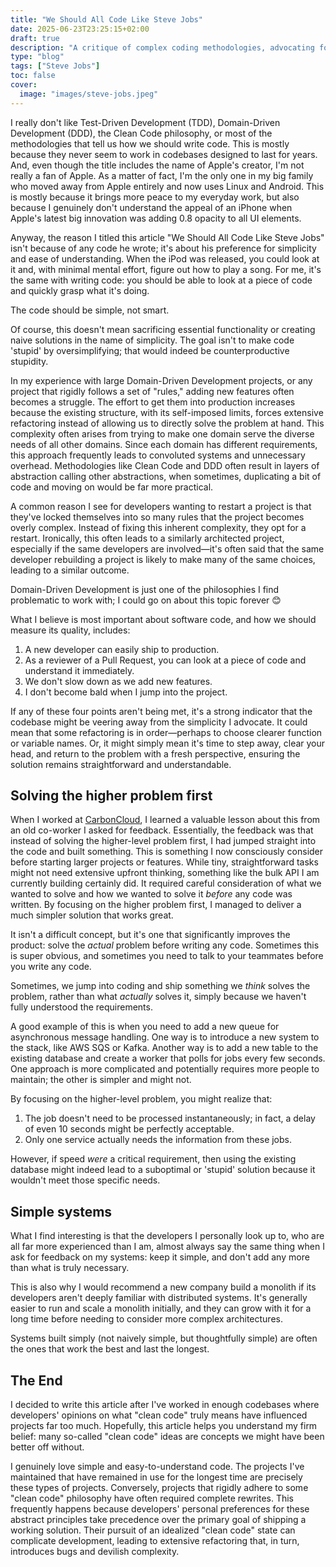 ```yaml
---
title: "We Should All Code Like Steve Jobs"
date: 2025-06-23T23:25:15+02:00
draft: true
description: "A critique of complex coding methodologies, advocating for Steve Jobs-inspired simplicity in software development to create understandable and maintainable code."
type: "blog"
tags: ["Steve Jobs"]
toc: false
cover:
  image: "images/steve-jobs.jpeg"
---
```

I really don't like Test-Driven Development (TDD), Domain-Driven Development (DDD), the Clean Code philosophy, or most of the methodologies that tell us how we should write code. This is mostly because they never seem to work in codebases designed to last for years. And, even though the title includes the name of Apple's creator, I'm not really a fan of Apple. As a matter of fact, I'm the only one in my big family who moved away from Apple entirely and now uses Linux and Android. This is mostly because it brings more peace to my everyday work, but also because I genuinely don't understand the appeal of an iPhone when Apple's latest big innovation was adding 0.8 opacity to all UI elements.

Anyway, the reason I titled this article "We Should All Code Like Steve Jobs" isn't because of any code he wrote; it's about his preference for simplicity and ease of understanding. When the iPod was released, you could look at it and, with minimal mental effort, figure out how to play a song. For me, it's the same with writing code: you should be able to look at a piece of code and quickly grasp what it's doing.

The code should be simple, not smart.

Of course, this doesn't mean sacrificing essential functionality or creating naive solutions in the name of simplicity. The goal isn't to make code 'stupid' by oversimplifying; that would indeed be counterproductive stupidity.

In my experience with large Domain-Driven Development projects, or any project that rigidly follows a set of "rules," adding new features often becomes a struggle. The effort to get them into production increases because the existing structure, with its self-imposed limits, forces extensive refactoring instead of allowing us to directly solve the problem at hand. This complexity often arises from trying to make one domain serve the diverse needs of all other domains. Since each domain has different requirements, this approach frequently leads to convoluted systems and unnecessary overhead. Methodologies like Clean Code and DDD often result in layers of abstraction calling other abstractions, when sometimes, duplicating a bit of code and moving on would be far more practical.

A common reason I see for developers wanting to restart a project is that they've locked themselves into so many rules that the project becomes overly complex. Instead of fixing this inherent complexity, they opt for a restart. Ironically, this often leads to a similarly architected project, especially if the same developers are involved—it's often said that the same developer rebuilding a project is likely to make many of the same choices, leading to a similar outcome.

Domain-Driven Development is just one of the philosophies I find problematic to work with; I could go on about this topic forever 😊

What I believe is most important about software code, and how we should measure its quality, includes:
1. A new developer can easily ship to production.
2. As a reviewer of a Pull Request, you can look at a piece of code and understand it immediately.
3. We don't slow down as we add new features.
4. I don't become bald when I jump into the project.

If any of these four points aren't being met, it's a strong indicator that the codebase might be veering away from the simplicity I advocate. It could mean that some refactoring is in order—perhaps to choose clearer function or variable names. Or, it might simply mean it's time to step away, clear your head, and return to the problem with a fresh perspective, ensuring the solution remains straightforward and understandable.

## Solving the higher problem first
When I worked at [CarbonCloud](https://carboncloud.com/), I learned a valuable lesson about this from an old co-worker I asked for feedback. Essentially, the feedback was that instead of solving the higher-level problem first, I had jumped straight into the code and built something. This is something I now consciously consider before starting larger projects or features. While tiny, straightforward tasks might not need extensive upfront thinking, something like the bulk API I am currently building certainly did. It required careful consideration of what we wanted to solve and how we wanted to solve it *before* any code was written. By focusing on the higher problem first, I managed to deliver a much simpler solution that works great.

It isn't a difficult concept, but it's one that significantly improves the product: solve the *actual* problem before writing any code. Sometimes this is super obvious, and sometimes you need to talk to your teammates before you write any code.

Sometimes, we jump into coding and ship something we *think* solves the problem, rather than what *actually* solves it, simply because we haven't fully understood the requirements.

A good example of this is when you need to add a new queue for asynchronous message handling. One way is to introduce a new system to the stack, like AWS SQS or Kafka. Another way is to add a new table to the existing database and create a worker that polls for jobs every few seconds. One approach is more complicated and potentially requires more people to maintain; the other is simpler and might not.

By focusing on the higher-level problem, you might realize that:
1. The job doesn't need to be processed instantaneously; in fact, a delay of even 10 seconds might be perfectly acceptable.
2. Only one service actually needs the information from these jobs.

However, if speed *were* a critical requirement, then using the existing database might indeed lead to a suboptimal or 'stupid' solution because it wouldn't meet those specific needs.

## Simple systems
What I find interesting is that the developers I personally look up to, who are all far more experienced than I am, almost always say the same thing when I ask for feedback on my systems: keep it simple, and don't add any more than what is truly necessary.

This is also why I would recommend a new company build a monolith if its developers aren't deeply familiar with distributed systems. It's generally easier to run and scale a monolith initially, and they can grow with it for a long time before needing to consider more complex architectures.

Systems built simply (not naively simple, but thoughtfully simple) are often the ones that work the best and last the longest.

## The End

I decided to write this article after I've worked in enough codebases where developers' opinions on what "clean code" truly means have influenced projects far too much. Hopefully, this article helps you understand my firm belief: many so-called "clean code" ideas are concepts we might have been better off without.

I genuinely love simple and easy-to-understand code. The projects I've maintained that have remained in use for the longest time are precisely these types of projects. Conversely, projects that rigidly adhere to some "clean code" philosophy have often required complete rewrites. This frequently happens because developers' personal preferences for these abstract principles take precedence over the primary goal of shipping a working solution. Their pursuit of an idealized "clean code" state can complicate development, leading to extensive refactoring that, in turn, introduces bugs and devilish complexity.
